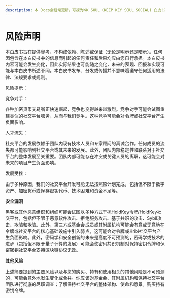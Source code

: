 ```yaml
---
description: 本 Docs会经常更新，可视为KK SOUL (KEEP KEY SOUL SOCIAL) 白皮书/路线图
---
```


# 风险声明

本白皮书旨在提供参考，不构成依赖、陈述或保证（无论是明示还是暗示）。任何因包含在本白皮书中的信息而引起的任何责任和后果均应由您自行承担。本白皮书内容可能会发生变化，因此实际结果也可能随之变化，未来的表现、回报和实现可能与本白皮书所述不同。本白皮书发布、分发或传播并不意味着遵守任何适用的法律、法规要求或规则。



风险提示：

竞争对手：

各种加密货币交易所正快速崛起，竞争也变得越来越激烈。竞争对手可能会试图重建类似的社交平台服务，从而与我们竞争。这种竞争可能会对令牌或社交平台产生负面影响。

人才流失：

社交平台的发展依赖于团队内现有技术人员和专家顾问的真诚合作。任何成员的流失都可能影响到社交平台或其未来的发展。此外，团队内部稳定性和联系对于社交平台的整体发展至关重要。团队内部可能存在冲突或关键人员的离职，这可能会对未来的项目产生负面影响。

发展受挫：

由于多种原因，我们的社交平台开发可能无法按照原计划完成，包括但不限于数字资产、加密货币或保存密钥代币、技术困难和资金不足等。

&#x20;



**安全漏洞**

&#x20;

黑客或其他恶意组织和组织可能会试图以多种方式干扰HoldKey令牌/HoldKey社交平台，包括但不限于恶意软件攻击、拒绝服务攻击、基于共识的攻击、Sybil攻击、欺骗和欺骗。此外，第三方或基金会成员或其附属机构可能会有意或无意地在令牌或社交平台的核心基础设施中引入弱点，这可能会对令牌或Kribi社交平台产生负面影响。此外，密码学和安全创新的未来是高度不可预测的，密码学或技术的进步（包括但不限于量子计算的发展）可能会使密码共识机制对保持密钥令牌和保密密钥社交平台支持区块链协议无效。

&#x20;

&#x20;

**其他风险**

&#x20;

上述简要提到的主要风险以及与您的购买、持有和使用相关的其他风险是不可预测的，可能会意外地发生变化或合并。你应该对基金会、其附属机构和保持社交平台团队进行彻底的尽职调查；了解保持社交平台的整体架构、使命和愿景。购买持有密钥令牌。
